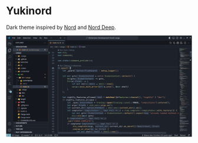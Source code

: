 # Yukinord

Dark theme inspired by [Nord](https://marketplace.visualstudio.com/items?itemName=arcticicestudio.nord-visual-studio-code) and [Nord Deep](https://marketplace.visualstudio.com/items?itemName=marlosirapuan.nord-deep).

![""](https://raw.githubusercontent.com/yukina3230/nord-dark/main/assets/screenshot.png)
